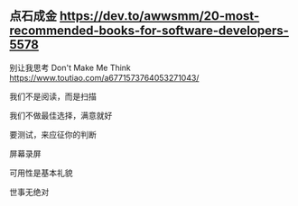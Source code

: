 ## 点石成金 https://dev.to/awwsmm/20-most-recommended-books-for-software-developers-5578

别让我思考 Don't Make Me Think 
https://www.toutiao.com/a6771573764053271043/

我们不是阅读，而是扫描

我们不做最佳选择，满意就好

要测试，来应征你的判断

屏幕录屏

可用性是基本礼貌

世事无绝对



